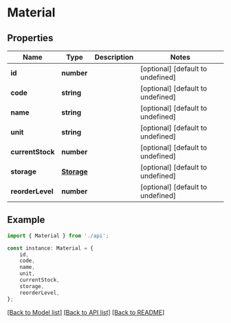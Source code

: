 # Material


## Properties

Name | Type | Description | Notes
------------ | ------------- | ------------- | -------------
**id** | **number** |  | [optional] [default to undefined]
**code** | **string** |  | [optional] [default to undefined]
**name** | **string** |  | [optional] [default to undefined]
**unit** | **string** |  | [optional] [default to undefined]
**currentStock** | **number** |  | [optional] [default to undefined]
**storage** | [**Storage**](Storage.md) |  | [optional] [default to undefined]
**reorderLevel** | **number** |  | [optional] [default to undefined]

## Example

```typescript
import { Material } from './api';

const instance: Material = {
    id,
    code,
    name,
    unit,
    currentStock,
    storage,
    reorderLevel,
};
```

[[Back to Model list]](../README.md#documentation-for-models) [[Back to API list]](../README.md#documentation-for-api-endpoints) [[Back to README]](../README.md)
